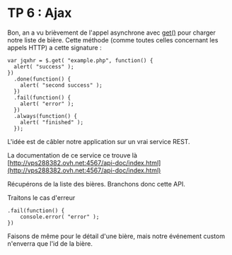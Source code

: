 # TP 6 : Ajax

Bon, an a vu brièvement de l'appel asynchrone avec [get()](https://api.jquery.com/jquery.get/) pour
charger notre liste de bière. Cette méthode (comme toutes celles concernant les appels HTTP) a cette signature :

    var jqxhr = $.get( "example.php", function() {
      alert( "success" );
    })
      .done(function() {
        alert( "second success" );
      })
      .fail(function() {
        alert( "error" );
      })
      .always(function() {
        alert( "finished" );
      });
     
L'idée est de câbler notre application sur un vrai service REST.

La documentation de ce service ce trouve là [http://vps288382.ovh.net:4567/api-doc/index.html](http://vps288382.ovh.net:4567/api-doc/index.html)

Récupérons de la liste des bières. Branchons donc cette API. 

Traitons le cas d'erreur 

    .fail(function() {
        console.error( "error" );
    })
    
Faisons de même pour le détail d'une bière, mais notre événement custom n'enverra que l'id de la bière.